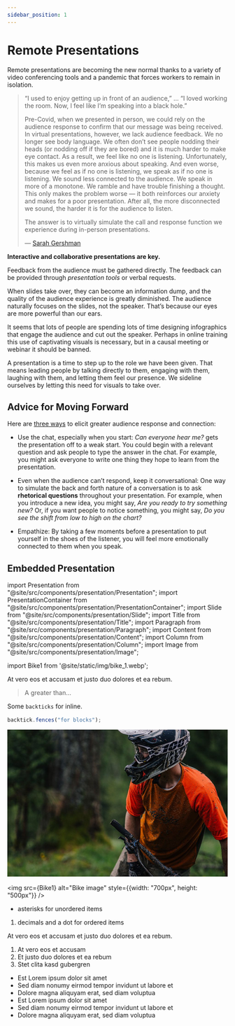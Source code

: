 ```yaml
---
sidebar_position: 1
---
```


# Remote Presentations

Remote presentations are becoming the new normal thanks to a variety of video conferencing tools and a pandemic that forces workers to remain in isolation.

> “I used to enjoy getting up in front of an audience,” ... “I loved working the room. Now, I feel like I’m speaking into a black hole.”
>
> Pre-Covid, when we presented in person, we could rely on the audience response to confirm that our message was being received. In virtual presentations, however, we lack audience feedback. We no longer see body language. We often don’t see people nodding their heads (or nodding off if they are bored) and it is much harder to make eye contact. As a result, we feel like no one is listening. Unfortunately, this makes us even more anxious about speaking. And even worse, because we feel as if no one is listening, we speak as if no one is listening. We sound less connected to the audience. We speak in more of a monotone. We ramble and have trouble finishing a thought. This only makes the problem worse — it both reinforces our anxiety and makes for a poor presentation. After all, the more disconnected we sound, the harder it is for the audience to listen.
>
> The answer is to virtually simulate the call and response function we experience during in-person presentations.
>
> — [Sarah Gershman](https://hbr.org/2020/11/yes-virtual-presenting-is-weird)

**Interactive and collaborative presentations are key.**

Feedback from the audience must be gathered directly. The feedback can be provided through _presentation tools_ or verbal requests.

When slides take over, they can become an information dump, and the quality of the audience experience is greatly diminished. The audience naturally focuses on the slides, not the speaker. That’s because our eyes are more powerful than our ears.

It seems that lots of people are spending lots of time designing infographics that engage the audience and cut out the speaker. Perhaps in online training this use of captivating visuals is necessary, but in a causal meeting or webinar it should be banned.

A presentation is a time to step up to the role we have been given. That means leading people by talking directly to them, engaging with them, laughing with them, and letting them feel our presence. We sideline ourselves by letting this need for visuals to take over.

## Advice for Moving Forward

Here are [three ways](https://hbr.org/2020/11/yes-virtual-presenting-is-weird) to elicit greater audience response and connection:

- Use the chat, especially when you start: _Can everyone hear me?_ gets the presentation off to a weak start. You could begin with a relevant question and ask people to type the answer in the chat. For example, you might ask everyone to write one thing they hope to learn from the presentation.

- Even when the audience can’t respond, keep it conversational: One way to simulate the back and forth nature of a conversation is to ask **rhetorical questions** throughout your presentation. For example, when you introduce a new idea, you might say, _Are you ready to try something new?_ Or, if you want people to notice something, you might say, _Do you see the shift from low to high on the chart?_

- Empathize: By taking a few moments before a presentation to put yourself in the shoes of the listener, you will feel more emotionally connected to them when you speak.

## Embedded Presentation

import Presentation from "@site/src/components/presentation/Presentation";
import PresentationContainer from "@site/src/components/presentation/PresentationContainer";
import Slide from "@site/src/components/presentation/Slide";
import Title from "@site/src/components/presentation/Title";
import Paragraph from "@site/src/components/presentation/Paragraph";
import Content from "@site/src/components/presentation/Content";
import Column from "@site/src/components/presentation/Column";
import Image from "@site/src/components/presentation/Image";

import Bike1 from '@site/static/img/bike_1.webp';

<Presentation>
<PresentationContainer>

<Slide>
<Column width="12">

<Title>Lorem ipsum dolor sit amet, consetetur</Title>

At vero eos et accusam et justo duo dolores et ea rebum.

> A greater than…

Some `backticks` for inline.

```js
backtick.fences("for blocks");
```

</Column>
</Slide>

<Slide>
<Column width="12">

<Title>Image without scale</Title>

![Docusaurus logo](/img/bike_1.jpg)

</Column>
</Slide>

<Slide>
<Column width="12">

<Title>Image with scale</Title>

<img src={Bike1} alt="Bike image" style={{width: "700px", height: "500px"}} />

</Column>
</Slide>

<Slide>
<Column width="12">

<Title>Lists</Title>

- asterisks for unordered items

1. decimals and a dot for ordered items

</Column>
</Slide>

<Slide>
<Column width="12">
<Title>Lorem ipsum dolor sit amet, consetetur</Title>
<Paragraph>At vero eos et accusam et justo duo dolores et ea rebum. </Paragraph>
</Column>
</Slide>

<Slide>
<Column width="6">
<Title>Stet clita kasd gubergren</Title>

<Content>
<ol style={{ listStyleType: "decimal" }}>
  <li>At vero eos et accusam</li>
  <li>Et justo duo dolores et ea rebum</li>
  <li>Stet clita kasd gubergren</li>
</ol>
</Content>
</Column>

<Column width="6">
<Title>No sea takimata sanctus</Title>

<Content>
<ul style={{ listStyleType: "disc" }}>
  <li>Est Lorem ipsum dolor sit amet</li>
  <li>Sed diam nonumy eirmod tempor invidunt ut labore et</li>
  <li>Dolore magna aliquyam erat, sed diam voluptua</li>
  <li>Est Lorem ipsum dolor sit amet</li>
  <li>Sed diam nonumy eirmod tempor invidunt ut labore et</li>
  <li>Dolore magna aliquyam erat, sed diam voluptua</li>
</ul>
</Content>
</Column>
</Slide>

<Slide>
<Column width="6">
<Title>Sed diam nonumy eirmod</Title>
</Column>

<Image width="6" path={Bike1}/>
</Slide>

</PresentationContainer>
</Presentation>
